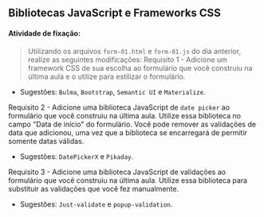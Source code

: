 ## Bibliotecas JavaScript e Frameworks CSS


#### Atividade de fixação:
> Utilizando os arquivos `form-01.html` e `form-01.js` do dia anterior, realize as seguintes modificações:
Requisito 1 - Adicione um framework CSS de sua escolha ao formulário que você construiu na última aula e o utilize para estilizar o formulário.
* Sugestões: `Bulma`, `Bootstrap`, `Semantic UI` e `Materialize`.

Requisito 2 - Adicione uma biblioteca JavaScript de `date picker` ao formulário que você construiu na última aula. Utilize essa biblioteca no campo "Data de início" do formulário. Você pode remover as validações de data que adicionou, uma vez que a biblioteca se encarregará de permitir somente datas válidas.
* Sugestões: `DatePickerX` e `Pikaday`.

Requisito 3 - Adicione uma biblioteca JavaScript de validações ao formulário que você construiu na última aula. Utilize essa biblioteca para substituir as validações que você fez manualmente.
* Sugestões: `Just-validate` e `popup-validation`.

